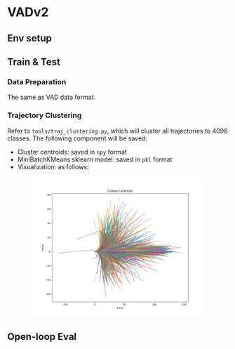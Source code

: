 # VADv2

## Env setup

## Train & Test

### Data Preparation

The same as VAD data format. 

### Trajectory Clustering

Refer to `tools/traj_clustering.py`, which will cluster all trajectories to 4096 classes. The following component will be saved:

- Cluster centroids: saved in `npy` format
- MiniBatchKMeans sklearn model: saved in `pkl` format
- Visualization: as follows: 

<p align="center">
<img src="data/traj_clusters/4096/cluster_centroids.png" alt="traj cluster" width="400">
</p>


## Open-loop Eval